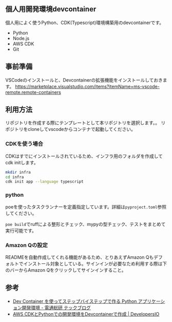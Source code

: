 
## 個人用開発環境devcontainer

個人用によく使うPython、CDK(Typescript)環境構築用のdevcontainerです。

- Python
- Node.js
- AWS CDK
- Git

## 事前準備

VSCodeのインストールと、Devcontainerの拡張機能をインストールしておきます。
https://marketplace.visualstudio.com/items?itemName=ms-vscode-remote.remote-containers

## 利用方法

リポジトリを作成する際にテンプレートとして本リポジトリを選択します。。
リポジトリをcloneしてvscodeからコンテナで起動してください。

### CDKを使う場合

CDKはすでにインストールされているため、インフラ用のフォルダを作成してcdk initします。

```bash
mkdir infra
cd infra
cdk init app --language typescript
```

### python

poeを使ったタスクランナーを定義指定しています。詳細は`pyproject.toml`参照してください。

`poe build`でruffによる整形とチェック、mypyの型チェック、テストをまとめて実行可能です。

### Amazon Qの設定
READMEを自動作成してくれる機能があるため、とりあえずAmazon Qもデフォルトでインストール対象としている。サインインが必要なため利用する際は下のバーからAmazon Qをクリックしてサインインすること。


## 参考

- [Dev Container を使ってステップバイステップで作る Python アプリケーション開発環境 \- 電通総研 テックブログ](https://tech.dentsusoken.com/entry/2023/05/02/Dev_Container%E3%82%92%E4%BD%BF%E3%81%A3%E3%81%A6%E3%82%B9%E3%83%86%E3%83%83%E3%83%97%E3%83%90%E3%82%A4%E3%82%B9%E3%83%86%E3%83%83%E3%83%97%E3%81%A7%E4%BD%9C%E3%82%8BPython%E3%82%A2%E3%83%97%E3%83%AA%E3%82%B1#Python%E4%BB%AE%E6%83%B3%E7%92%B0%E5%A2%83%E3%81%AE%E6%A7%8B%E7%AF%89)
- [AWS CDKとPythonでの開発環境をDevcontainerで作成 \| DevelopersIO](https://dev.classmethod.jp/articles/aws-cdk-python-devcontainer/)